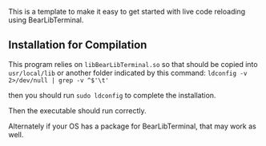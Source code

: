 This is a template to make it easy to get started with live code reloading using BearLibTerminal.

## Installation for Compilation

This program relies on `libBearLibTerminal.so` so that should be copied into `usr/local/lib` or another folder indicated by this command: `ldconfig -v 2>/dev/null | grep -v ^$'\t'`

then you should run `sudo ldconfig` to complete the installation.

Then the executable should run correctly.

Alternately if your OS has a package for BearLibTerminal, that may work as well.
